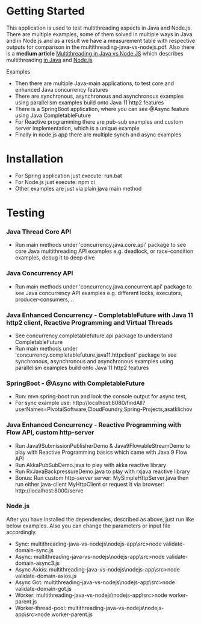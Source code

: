 # Getting Started

This application is used to test multithreading aspects in Java and Node.js. 
There are multiple examples, some of them solved in multiple ways in Java and in Node.js
and as a result we have a measurement table with respective outputs for comparison in the multithreading-java-vs-nodejs.pdf. 
Also there is a **medium article** [Multithreading in Java vs Node.JS](https://medium.com/modern-mainframe/multithreading-in-java-vs-node-js-c558d59050c9) 
which describes multithreading  [in Java](https://docs.oracle.com/javase/8/docs/technotes/guides/concurrency/index.html )  and    [Node.js](https://medium.com/@mohllal/node-js-multithreading-a5cd74958a67 )  

Examples
- Then there are multiple Java-main applications, to test core and enhanced Java concurrency features
- There are synchronous, asynchronous and asynchronous examples using parallelism examples build onto Java 11 http2 features
- There is a SpringBoot application, where you can see @Async feature using Java CompletableFuture
- For Reactive programming there are pub-sub examples and custom server implementation, which is a unique example 
- Finally in node.js app there are multiple synch and async examples 

# Installation
- For Spring application just execute:  run.bat
- For Node.js just execute: npm ci
- Other examples are just via plain java main method
 
# Testing


### Java Thread Core API  
- Run main methods under 'concurrency.java.core.api' package to see 
core Java multithreading API examples e.g. deadlock, or race-condition examples, debug it to deep dive  

### Java Concurrency API 

- Run main methods under 'concurrency.java.concurrent.api' package to see 
Java concurrency API examples e.g. different locks, executors, producer-consumers, .. 

### Java Enhanced Concurrency - CompletableFuture with Java 11 http2 client, Reactive Programming and Virtual Threads

- See concurrency.completablefuture.api package to understand CompletableFuture
- Run main methods under 'concurrency.completablefuture.java11.httpclient' package to see 
synchronous, asynchronous and asynchronous examples using parallelism examples build onto Java 11 http2 features 

### SpringBoot - @Async with CompletableFuture

- Run: mvn spring-boot:run and look the console output for async test,
- For sync example use: http://localhost:8080/findAll?userNames=PivotalSoftware,CloudFoundry,Spring-Projects,asatklichov


### Java Enhanced Concurrency - Reactive Programming with Flow API, custom http-server

- Run Java9SubmissionPublisherDemo &  Java9FlowableStreamDemo to play with Reactive Programming basics which came with Java 9 Flow API  
- Run AkkaPubSubDemo.java to play with akka reactive library 
- Run RxJavaBackpressureDemo.java to play with rxjava reactive library 
- Bonus: Run custom http-server server: MySimpleHttpServer.java then run either java-client MyHttpClient 
or request it via browser: http://localhost:8000/serve



### Node.js 
After you have installed the dependencies, described as above, just run like below examples. 
Also you can change the parameters or input file accordingly. 
- Sync:  multithreading-java-vs-nodejs\nodejs-app\src>node validate-domain-sync.js
- Async: multithreading-java-vs-nodejs\nodejs-app\src>node validate-domain-async3.js
- Async Axios: multithreading-java-vs-nodejs\nodejs-app\src>node validate-domain-axios.js
- Async Got: multithreading-java-vs-nodejs\nodejs-app\src>node validate-domain-got.js
- Worker: multithreading-java-vs-nodejs\nodejs-app\src>node worker-parent.js
- Worker-thread-pool: multithreading-java-vs-nodejs\nodejs-app\src>node worker-parent.js
